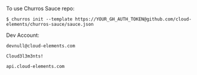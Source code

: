 To use Churros Sauce repo:

`$ churros init --template https://YOUR_GH_AUTH_TOKEN@github.com/cloud-elements/churros-sauce/sauce.json`

Dev Account:

`devnull@cloud-elements.com`

`Cloud3l3m3nts!`

`api.cloud-elements.com`